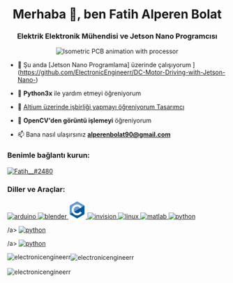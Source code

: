 <h1 align="center">Merhaba 👋, ben Fatih Alperen Bolat</h1>
<h3 align="center">Elektrik Elektronik Mühendisi ve Jetson Nano Programcısı</h3>


<p align="center">
  <img src="https://user-images.githubusercontent.com/125909061/230800686-f6e17c92-5ca7-42c6-a3b1-de9a39bffbb9.gif" alt="Isometric PCB animation with processor" width="500" height="300">
</p>







- 🔭 Şu anda [Jetson Nano Programlama] üzerinde çalışıyorum ](https://github.com/ElectronicEngineerr/DC-Motor-Driving-with-Jetson-Nano-)

- 🌱 **Python3x** ile yardım etmeyi öğreniyorum

- 👯 ​​[Altium üzerinde işbirliği yapmayı öğreniyorum Tasarımcı](file:///C:/Users/90534/Desktop/JETSON%20NANO/INSANSIZ%20KARA%20ARACI%20PROJE/Tika_Proje/Tika_Proje.pdf)

- 🤝 **OpenCV'den görüntü işlemeyi** öğreniyorum

- 📫 Bana nasıl ulaşırsınız **alperenbolat90@gmail.com**

<h3 align="left">Benimle bağlantı kurun:</h3>
<p align="left">
<a href="https://discord.gg/Fatih__#2480" target="blank"><img align ="center" src="https://raw.githubusercontent.com/rahuldkjain/github-profile-readme-generator/master/src/images/icons/Social/discord.svg" alt="Fatih__#2480" yükseklik= "30" width="40" /></a>
</p>

<h3 align="left">Diller ve Araçlar:</h3>
<p align="left"> <a href="https://www.arduino.cc/" target="_blank" rel="noreferrer"> <img src="https://cdn.worldvectorlogo.com/ logolar/arduino-1.svg" alt="arduino" width="40" height="40"/> </a> <a href="https://www.blender.org/" target="_blank" rel="noreferrer"> <img src="https://download.blender.org/branding/community/blender_community_badge_white.svg" alt="blender" width="40" height="40"/> </a> <a href="https://www.cprogramming.com/" target="_blank" rel="noreferrer"> <img src="https://raw.githubusercontent.com/devicons/devicon/master/icons/c/c-original.svg" alt="c" width="40" height="40"/> </a> <a href="https://www. invisionapp.com/" target="_blank" rel="noreferrer"> <img src="https://www.vectorlogo.zone/logos/invisionapp/invisionapp-icon.svg" alt="invision" width="40 " height="40"/> </a> <a href="https://www.linux.org/" target="_blank" rel="noreferrer"> <img src="https://raw. githubusercontent.com/devicons/devicon/master/icons/linux/linux-original.svg" alt="linux" width="40" height="40"/> </a> <a href="https:// www.mathworks.com/" target="_blank" rel="noreferrer"> <img src="https://upload.wikimedia.org/wikipedia/commons/2/21/Matlab_Logo.png" alt="matlab" width="40 " height="40"/> </a> <a href="https://www.python.org" target="_blank" rel="noreferrer"> <img src="https://raw.githubusercontent .com/devicons/devicon/master/icons/python/python-original.svg" alt="python" width="40" height="40"/> </a> </p>/a> <a href="https://www.python.org" target="_blank" rel="noreferrer"> <img src="https://raw.githubusercontent.com/devicons/devicon/master/ simgeler/python/python-original.svg" alt="python" width="40" height="40"/> </a> </p>/a> <a href="https://www.python.org" target="_blank" rel="noreferrer"> <img src="https://raw.githubusercontent.com/devicons/devicon/master/ simgeler/python/python-original.svg" alt="python" width="40" height="40"/> </a> </p>

<p><img align="left" src="https://github-readme-stats.vercel.app/api/top-langs?username=electronicengineerr&show_icons=true&locale=en&layout=compact" alt="electronicengineerr" /> </p>

<p> <img align="center" src="https://github-readme-stats.vercel.app/api?username=electronicengineerr&show_icons=true&locale=en" alt="electronicengineerr" /> </p>

<p><img align="center" src="https://github-readme-streak-stats.herokuapp.com/?user=electronicengineerr&" alt="electronicengineerr" /></p>
